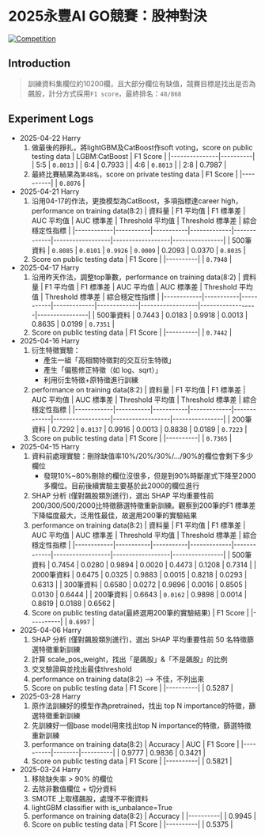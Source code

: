 # 2025永豐AI GO競賽：股神對決

[![Competition](https://img.shields.io/badge/T--Brain-Competition-blue)](https://tbrain.trendmicro.com.tw/Competitions/Details/38)

## Introduction
> 訓練資料集欄位約10200欄，且大部分欄位有缺值，競賽目標是找出是否為飆股，計分方式採用`F1 score`，最終排名：`48/868`

## Experiment Logs
- 2025-04-22 Harry
    1. 做最後的掙扎，將lightGBM及CatBoost作soft voting，score on public testing data
        | LGBM:CatBoost | F1 Score |
        |---------------|----------|
        |      5:5      | `0.8013` |
        |      6:4      |  0.7933  |
        |      4:6      | `0.8013` |
        |      2:8      |  0.7987  |
    2. 最終比賽結果為`第48名`，score on private testing data
        | F1 Score |
        |----------|
        | `0.8076` |
- 2025-04-21 Harry
    1. 沿用04-17的作法，更換模型為CatBoost，多項指標達career high，performance on training data(8:2)
        | 資料量     | F1 平均值 | F1 標準差 | AUC 平均值 | AUC 標準差 | Threshold 平均值 | Threshold 標準差 | 綜合穩定性指標 |
        |------------|-----------|-----------|-------------|-------------|------------------|------------------|----------------|
        | 500筆資料  | `0.8085`  | `0.0101`   | `0.9926`    | `0.0009`    | 0.2093           | 0.0370           | `0.8035`       |
    2. Score on public testing data
        | F1 Score |
        |----------|
        | `0.7948` |
- 2025-04-17 Harry
    1. 沿用昨天作法，調整top筆數，performance on training data(8:2)
        | 資料量     | F1 平均值 | F1 標準差 | AUC 平均值 | AUC 標準差 | Threshold 平均值 | Threshold 標準差 | 綜合穩定性指標 |
        |------------|-----------|-----------|-------------|-------------|------------------|------------------|----------------|
        | 500筆資料  | 0.7443    | 0.0183     | 0.9918      | 0.0013      | 0.8635           | 0.0199           | `0.7351`       |
    2. Score on public testing data
        | F1 Score |
        |----------|
        | `0.7442` |
- 2025-04-16 Harry
    1. 衍生特徵實驗：
        - 產生一組「高相關特徵對的交互衍生特徵」
        - 產生「偏態修正特徵（如 log、sqrt）」
        - 利用衍生特徵+原特徵進行訓練
    2. performance on training data(8:2)
        | 資料量     | F1 平均值 | F1 標準差 | AUC 平均值 | AUC 標準差 | Threshold 平均值 | Threshold 標準差 | 綜合穩定性指標 |
        |------------|-----------|-----------|-------------|-------------|------------------|------------------|----------------|
        | 200筆資料  | 0.7292    | `0.0137`   | 0.9916      | 0.0013      | 0.8838           | 0.0189           | `0.7223`       |
    3. Score on public testing data
        | F1 Score |
        |----------|
        | `0.7365` |
- 2025-04-15 Harry
    1. 資料前處理實驗：刪除缺值率10%/20%/30%/.../90%的欄位會剩下多少欄位
        - 發現10%~80%刪除的欄位沒很多，但是到90%時斷崖式下降至2000多欄位。目前後續實驗主要基於此2000的欄位進行
    2. SHAP 分析 (僅對飆股類別進行)，選出 SHAP 平均重要性前200/300/500/2000比特徵篩選特徵重新訓練。觀察到200筆的F1 標準差下降幅度最大，泛用性最佳，故選用200筆的實驗結果
    4. performance on training data(8:2)
        | 資料量     | F1 平均值 | F1 標準差 | AUC 平均值 | AUC 標準差 | Threshold 平均值 | Threshold 標準差 | 綜合穩定性指標 |
        |------------|-----------|-----------|-------------|-------------|------------------|------------------|----------------|
        | 500筆資料  | 0.7454    | 0.0280     | 0.9894      | 0.0020      | 0.4473           | 0.1208           | 0.7314         |
        | 2000筆資料 | 0.6475    | 0.0325     | 0.9883      | 0.0015      | 0.8218           | 0.0293           | 0.6313         |
        | 300筆資料  | 0.6580    | 0.0272     | 0.9896      | 0.0016      | 0.8505           | 0.0130           | 0.6444         |
        | 200筆資料  | 0.6643    | `0.0162`   | 0.9898      | 0.0014      | 0.8619           | 0.0188           | 0.6562         |
    5. Score on public testing data(最終選用200筆的實驗結果)
        | F1 Score |
        |----------|
        | `0.6997` |
- 2025-04-06 Harry
    1. SHAP 分析 (僅對飆股類別進行)，選出 SHAP 平均重要性前 50 名特徵篩選特徵重新訓練
    2. 計算 scale_pos_weight，找出「是飆股」&「不是飆股」的比例
    3. 交叉驗證與並找出最佳threshold
    4. performance on training data(8:2) --> 不佳，不列出來
    5. Score on public testing data
        | F1 Score |
        |----------|
        | 0.5287   |
- 2025-03-28 Harry
    1. 原作法訓練好的模型作為pretrained，找出 top N importance的特徵，篩選特徵重新訓練
    2. 先訓練好一個base model用來找出top N importance的特徵，篩選特徵重新訓練
    3. performance on training data(8:2)
        | Accuracy | AUC    | F1 Score |
        |----------|--------|----------|
        | 0.9777   | 0.9836 | 0.3421   |
    4. Score on public testing data
        | F1 Score |
        |----------|
        | 0.5821   |
- 2025-03-24 Harry
    1. 移除缺失率 > 90% 的欄位
    2. 去除非數值欄位 + 切分資料
    3. SMOTE 上取樣飆股，處理不平衡資料
    4. lightGBM classifier with is_unbalance=True
    5. performance on training data(8:2)
        | Accuracy |
        |----------|
        | 0.9945   |
    5. Score on public testing data
        | F1 Score |
        |----------|
        | 0.5375   |
